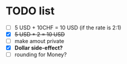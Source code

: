# TODO list

- [ ] 5 USD + 10CHF = 10 USD (if the rate is 2:1)
- [x] ~~5 USD * 2 = 10 USD~~
- [ ] make amout private
- [x] **Dollar side-effect?**
- [ ] rounding for Money?
